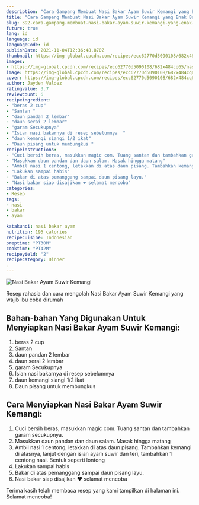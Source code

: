 ```yaml
---
description: "Cara Gampang Membuat Nasi Bakar Ayam Suwir Kemangi yang Enak Banget"
title: "Cara Gampang Membuat Nasi Bakar Ayam Suwir Kemangi yang Enak Banget"
slug: 392-cara-gampang-membuat-nasi-bakar-ayam-suwir-kemangi-yang-enak-banget
future: true
lang: id
language: id
languageCode: id
publishDate: 2021-11-04T12:36:48.870Z 
thumbnail: https://img-global.cpcdn.com/recipes/ecc62770d5090108/682x484cq65/nasi-bakar-ayam-suwir-kemangi-foto-resep-utama.png
images:
- https://img-global.cpcdn.com/recipes/ecc62770d5090108/682x484cq65/nasi-bakar-ayam-suwir-kemangi-foto-resep-utama.png
image: https://img-global.cpcdn.com/recipes/ecc62770d5090108/682x484cq65/nasi-bakar-ayam-suwir-kemangi-foto-resep-utama.png
cover: https://img-global.cpcdn.com/recipes/ecc62770d5090108/682x484cq65/nasi-bakar-ayam-suwir-kemangi-foto-resep-utama.png
author: Jayden Valdez
ratingvalue: 3.7
reviewcount: 6
recipeingredient:
- "beras 2 cup"
- "Santan "
- "daun pandan 2 lembar"
- "daun serai 2 lembar"
- "garam Secukupnya"
- "Isian nasi bakarnya di resep sebelumnya  "
- "daun kemangi siangi 1/2 ikat"
- "Daun pisang untuk membungkus "
recipeinstructions:
- "Cuci bersih beras, masukkan magic com. Tuang santan dan tambahkan garam secukupnya."
- "Masukkan daun pandan dan daun salam. Masak hingga matang"
- "Ambil nasi 1 centong, letakkan di atas daun pisang. Tambahkan kemangi di atasnya, lanjut dengan isian ayam suwir dan teri, tambahkan 1 centong nasi. Bentuk seperti lontong"
- "Lakukan sampai habis"
- "Bakar di atas pemanggang sampai daun pisang layu."
- "Nasi bakar siap disajikan ❤ selamat mencoba"
categories:
- Resep
tags:
- nasi
- bakar
- ayam

katakunci: nasi bakar ayam 
nutrition: 195 calories
recipecuisine: Indonesian
preptime: "PT30M"
cooktime: "PT42M"
recipeyield: "2"
recipecategory: Dinner
. 
---
```



![Nasi Bakar Ayam Suwir Kemangi](https://img-global.cpcdn.com/recipes/ecc62770d5090108/682x484cq65/nasi-bakar-ayam-suwir-kemangi-foto-resep-utama.png)

Resep rahasia dan cara mengolah  Nasi Bakar Ayam Suwir Kemangi yang wajib ibu coba dirumah

<!--inarticleads1-->

## Bahan-bahan Yang Digunakan Untuk Menyiapkan Nasi Bakar Ayam Suwir Kemangi:

1. beras 2 cup
1. Santan 
1. daun pandan 2 lembar
1. daun serai 2 lembar
1. garam Secukupnya
1. Isian nasi bakarnya di resep sebelumnya  
1. daun kemangi siangi 1/2 ikat
1. Daun pisang untuk membungkus 



<!--inarticleads2-->

## Cara Menyiapkan Nasi Bakar Ayam Suwir Kemangi:

1. Cuci bersih beras, masukkan magic com. Tuang santan dan tambahkan garam secukupnya.
1. Masukkan daun pandan dan daun salam. Masak hingga matang
1. Ambil nasi 1 centong, letakkan di atas daun pisang. Tambahkan kemangi di atasnya, lanjut dengan isian ayam suwir dan teri, tambahkan 1 centong nasi. Bentuk seperti lontong
1. Lakukan sampai habis
1. Bakar di atas pemanggang sampai daun pisang layu.
1. Nasi bakar siap disajikan ❤ selamat mencoba




Terima kasih telah membaca resep yang kami tampilkan di halaman ini. Selamat mencoba!
